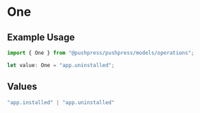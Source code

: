 # One

## Example Usage

```typescript
import { One } from "@pushpress/pushpress/models/operations";

let value: One = "app.uninstalled";
```

## Values

```typescript
"app.installed" | "app.uninstalled"
```